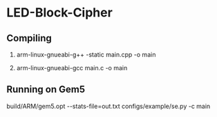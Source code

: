 # LED-Block-Cipher

## Compiling

1) arm-linux-gnueabi-g++ -static main.cpp -o main

2) arm-linux-gnueabi-gcc main.c -o main

## Running on Gem5

build/ARM/gem5.opt --stats-file=out.txt configs/example/se.py -c main
